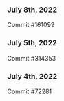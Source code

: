 ### July 8th, 2022

Commit #161099

### July 5th, 2022

Commit #314353


### July 4th, 2022

Commit #72281
